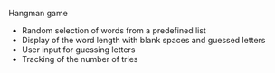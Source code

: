 Hangman game

- Random selection of words from a predefined list
- Display of the word length with blank spaces and guessed letters
- User input for guessing letters 
- Tracking of the number of tries
